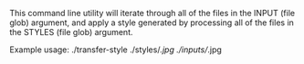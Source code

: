 This command line utility will iterate through all of the files in the INPUT (file glob) argument, and apply a
    style generated by processing all of the files in the STYLES (file glob) argument.

Example usage:
    ./transfer-style ./styles/*.jpg ./inputs/*.jpg